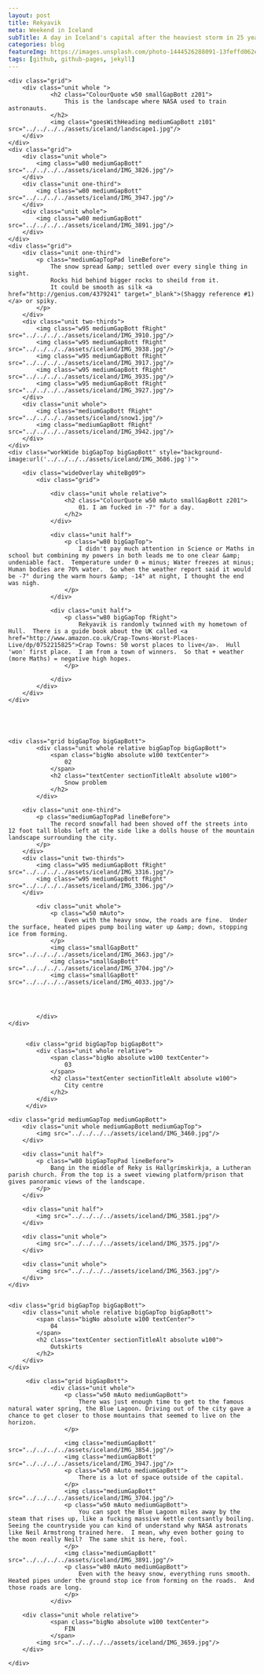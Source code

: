 ```yaml
---
layout: post
title: Rekyavik
meta: Weekend in Iceland
subTitle: A day in Iceland's capital after the heaviest storm in 25 years.
categories: blog
featureImg: https://images.unsplash.com/photo-1444526288091-13feffd062e3?crop=entropy&fit=crop&fm=jpg&h=1200&ixjsv=2.1.0&ixlib=rb-0.3.5&q=80&w=2300
tags: [github, github-pages, jekyll]
---
```



<div class="wider">

	<div class="grid">
		<div class="unit whole ">
				<h2 class="ColourQuote w50 smallGapBott z201">
					This is the landscape where NASA used to train astronauts.
				</h2>
				<img class="goesWithHeading mediumGapBott z101" src="../../../../assets/iceland/landscape1.jpg"/>
		</div>
	</div>
	<div class="grid">	
		<div class="unit whole">
			<img class="w80 mediumGapBott" src="../../../../assets/iceland/IMG_3826.jpg"/>
		</div>
		<div class="unit one-third">
			<img class="w80 mediumGapBott" src="../../../../assets/iceland/IMG_3947.jpg"/>
		</div>
		<div class="unit whole">
			<img class="w80 mediumGapBott" src="../../../../assets/iceland/IMG_3891.jpg"/>
		</div>
	</div>
	<div class="grid">	
		<div class="unit one-third">
			<p class="mediumGapTopPad lineBefore">
				The snow spread &amp; settled over every single thing in sight.  
				Rocks hid behind bigger rocks to sheild from it.
				It could be smooth as silk <a href="http://genius.com/4379241" target="_blank">(Shaggy reference #1)</a> or spiky. 
			</p>		
		</div>		
		<div class="unit two-thirds">
			<img class="w95 mediumGapBott fRight" src="../../../../assets/iceland/IMG_3910.jpg"/>
			<img class="w95 mediumGapBott fRight" src="../../../../assets/iceland/IMG_3938.jpg"/>
			<img class="w95 mediumGapBott fRight" src="../../../../assets/iceland/IMG_3917.jpg"/>
			<img class="w95 mediumGapBott fRight" src="../../../../assets/iceland/IMG_3935.jpg"/>
			<img class="w95 mediumGapBott fRight" src="../../../../assets/iceland/IMG_3927.jpg"/>
		</div>		
		<div class="unit whole">
			<img class="mediumGapBott fRight" src="../../../../assets/iceland/snow1.jpg"/>
			<img class="mediumGapBott fRight" src="../../../../assets/iceland/IMG_3942.jpg"/>
		</div>
	</div>
	<div class="workWide bigGapTop bigGapBott" style="background-image:url('../../../../assets/iceland/IMG_3686.jpg')"> 

		<div class="wideOverlay whiteBg09">
			<div class="grid">

			 	<div class="unit whole relative">
				 	<h2 class="ColourQuote w50 mAuto smallGapBott z201">
						01. I am fucked in -7° for a day.
					</h2>
			 	</div>

				<div class="unit half">		
			 		<p class="w80 bigGapTop">
			 			I didn't pay much attention in Science or Maths in school but combining my powers in both leads me to one clear &amp; undeniable fact.  Temperature under 0 = minus; Water freezes at minus; Human bodies are 70% water.  So when the weather report said it would be -7° during the warm hours &amp; -14° at night, I thought the end was nigh.
			 		</p> 			 	
				</div>	

				<div class="unit half">		
			 		<p class="w80 bigGapTop fRight">
			 			Rekyavik is randomly twinned with my hometown of Hull.  There is a guide book about the UK called <a href="http://www.amazon.co.uk/Crap-Towns-Worst-Places-Live/dp/0752215825">Crap Towns: 50 worst places to live</a>.  Hull 'won' first place.  I am from a town of winners.  So that + weather (more Maths) = negative high hopes. 
			 		</p> 			 	

				</div>	
			</div>
		</div>
	</div>





	<div class="grid bigGapTop bigGapBott"> 
		 	<div class="unit whole relative bigGapTop bigGapBott">
		 		<span class="bigNo absolute w100 textCenter">
		 			02
		 		</span>
		 		<h2 class="textCenter sectionTitleAlt absolute w100">
		 			Snow problem		 		
		 		</h2>
		 	</div>

		<div class="unit one-third">
			<p class="mediumGapTopPad lineBefore">
				The record snowfall had been shoved off the streets into 12 foot tall blobs left at the side like a dolls house of the mountain landscape surrounding the city.
			</p>		
		</div>		
		<div class="unit two-thirds">
			<img class="w95 mediumGapBott fRight" src="../../../../assets/iceland/IMG_3316.jpg"/>
			<img class="w95 mediumGapBott fRight" src="../../../../assets/iceland/IMG_3306.jpg"/>
		</div>			 

			<div class="unit whole">	
				<p class="w50 mAuto">
					Even with the heavy snow, the roads are fine.  Under the surface, heated pipes pump boiling water up &amp; down, stopping ice from forming.  
				</p>			 			 	
				<img class="smallGapBott" src="../../../../assets/iceland/IMG_3663.jpg"/>
				<img class="smallGapBott" src="../../../../assets/iceland/IMG_3704.jpg"/>
				<img class="smallGapBott" src="../../../../assets/iceland/IMG_4033.jpg"/>
				



			</div>				
	</div>


		 <div class="grid bigGapTop bigGapBott"> 
		 	<div class="unit whole relative">
		 		<span class="bigNo absolute w100 textCenter">
		 			03
		 		</span>
		 		<h2 class="textCenter sectionTitleAlt absolute w100">
		 			City centre
		 		</h2>
		 	</div>
		 </div>	

	<div class="grid mediumGapTop mediumGapBott">
		<div class="unit whole mediumGapBott mediumGapTop">
			<img src="../../../../assets/iceland/IMG_3460.jpg"/>
		</div>

		<div class="unit half">
			<p class="w80 bigGapTopPad lineBefore">
				Bang in the middle of Reky is Hallgrímskirkja, a Lutheran parish church. From the top is a sweet viewing platform/prison that gives panoramic views of the landscape.
			</p>		
		</div>		

		<div class="unit half">
			<img src="../../../../assets/iceland/IMG_3581.jpg"/>		
		</div>			
	
		<div class="unit whole">
			<img src="../../../../assets/iceland/IMG_3575.jpg"/>
		</div>

		<div class="unit whole">
			<img src="../../../../assets/iceland/IMG_3563.jpg"/>
		</div>
	</div>


	<div class="grid bigGapTop bigGapBott">
	 	<div class="unit whole relative bigGapTop bigGapBott">
	 		<span class="bigNo absolute w100 textCenter">
	 			04
	 		</span>
	 		<h2 class="textCenter sectionTitleAlt absolute w100">
	 			Outskirts
	 		</h2>
	 	</div>	
	</div> 

		 <div class="grid bigGapBott"> 
				<div class="unit whole">		
					<p class="w50 mAuto mediumGapBott">
			 			There was just enough time to get to the famous natural water spring, the Blue Lagoon. Driving out of the city gave a chance to get closer to those mountains that seemed to live on the horizon.  
		 			</p>					
		 			
			 		<img class="mediumGapBott" src="../../../../assets/iceland/IMG_3854.jpg"/>	
			 		<img class="mediumGapBott" src="../../../../assets/iceland/IMG_3947.jpg"/>
			 		<p class="w50 mAuto mediumGapBott">
			 			There is a lot of space outside of the capital.
			 		</p>			 		
			 		<img class="mediumGapBott" src="../../../../assets/iceland/IMG_3704.jpg"/>
					<p class="w50 mAuto mediumGapBott">
			 			You can spot the Blue Lagoon miles away by the steam that rises up, like a fucking massive kettle contsantly boiling. Seeing the countryside you can kind of understand why NASA astronats like Neil Armstrong trained here.  I mean, why even bother going to the moon really Neil?  The same shit is here, fool.
		 			</p>	
		 			<img class="mediumGapBott" src="../../../../assets/iceland/IMG_3891.jpg"/>		
					<p class="w80 mAuto mediumGapBott">
						Even with the heavy snow, everything runs smooth.  Heated pipes under the ground stop ice from forming on the roads.  And those roads are long.
					</p>
				</div>		

		<div class="unit whole relative">
		 		<span class="bigNo absolute w100 textCenter">
		 			FIN
		 		</span>			
			<img src="../../../../assets/iceland/IMG_3659.jpg"/>
		</div>

	</div>





</div>